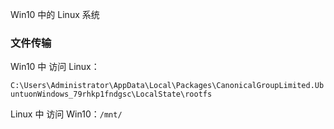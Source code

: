 

Win10 中的 Linux 系统



### 文件传输

Win10 中 访问 Linux：

`C:\Users\Administrator\AppData\Local\Packages\CanonicalGroupLimited.UbuntuonWindows_79rhkp1fndgsc\LocalState\rootfs`



Linux 中 访问 Win10：`/mnt/`

